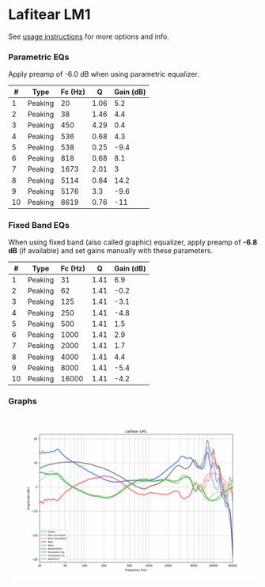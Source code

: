 # Lafitear LM1
See [usage instructions](https://github.com/jaakkopasanen/AutoEq#usage) for more options and info.

### Parametric EQs
Apply preamp of -6.0 dB when using parametric equalizer.

|   # | Type    |   Fc (Hz) |    Q |   Gain (dB) |
|-----|---------|-----------|------|-------------|
|   1 | Peaking |        20 | 1.06 |         5.2 |
|   2 | Peaking |        38 | 1.46 |         4.4 |
|   3 | Peaking |       450 | 4.29 |         0.4 |
|   4 | Peaking |       536 | 0.68 |         4.3 |
|   5 | Peaking |       538 | 0.25 |        -9.4 |
|   6 | Peaking |       818 | 0.68 |         8.1 |
|   7 | Peaking |      1673 | 2.01 |         3   |
|   8 | Peaking |      5114 | 0.84 |        14.2 |
|   9 | Peaking |      5176 | 3.3  |        -9.6 |
|  10 | Peaking |      8619 | 0.76 |       -11   |

### Fixed Band EQs
When using fixed band (also called graphic) equalizer, apply preamp of **-6.8 dB** (if available) and set gains manually with these parameters.

|   # | Type    |   Fc (Hz) |    Q |   Gain (dB) |
|-----|---------|-----------|------|-------------|
|   1 | Peaking |        31 | 1.41 |         6.9 |
|   2 | Peaking |        62 | 1.41 |        -0.2 |
|   3 | Peaking |       125 | 1.41 |        -3.1 |
|   4 | Peaking |       250 | 1.41 |        -4.8 |
|   5 | Peaking |       500 | 1.41 |         1.5 |
|   6 | Peaking |      1000 | 1.41 |         2.9 |
|   7 | Peaking |      2000 | 1.41 |         1.7 |
|   8 | Peaking |      4000 | 1.41 |         4.4 |
|   9 | Peaking |      8000 | 1.41 |        -5.4 |
|  10 | Peaking |     16000 | 1.41 |        -4.2 |

### Graphs
![](./Lafitear%20LM1.png)
